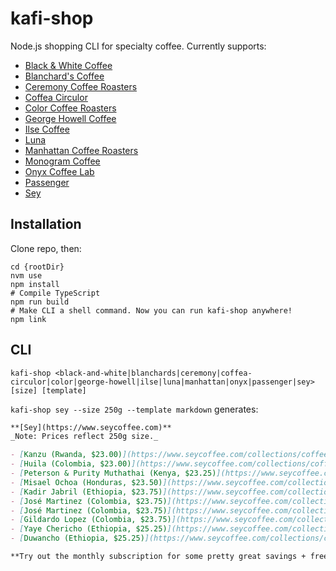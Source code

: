 # kafi-shop

Node.js shopping CLI for specialty coffee. Currently supports:

- [Black & White Coffee](https://www.blackwhiteroasters.com/)
- [Blanchard's Coffee](https://blanchardscoffee.com/)
- [Ceremony Coffee Roasters](https://shop.ceremonycoffee.com/)
- [Coffea Circulor](https://coffeacirculor.com/)
- [Color Coffee Roasters](https://colorroasters.com/)
- [George Howell Coffee](https://georgehowellcoffee.com/)
- [Ilse Coffee](https://ilsecoffee.com/)
- [Luna](https://enjoylunacoffee.com/)
- [Manhattan Coffee Roasters](https://manhattancoffeeroasters.com/)
- [Monogram Coffee](https://monogramcoffee.com/en-us/)
- [Onyx Coffee Lab](https://onyxcoffeelab.com/)
- [Passenger](https://www.passengercoffee.com/)
- [Sey](https://www.seycoffee.com/)

## Installation

Clone repo, then:

```shell
cd {rootDir}
nvm use
npm install
# Compile TypeScript
npm run build
# Make CLI a shell command. Now you can run kafi-shop anywhere!
npm link
```

## CLI

```shell
kafi-shop <black-and-white|blanchards|ceremony|coffea-circulor|color|george-howell|ilse|luna|manhattan|onyx|passenger|sey> [size] [template]
```

`kafi-shop sey --size 250g --template markdown` generates:

```md
**[Sey](https://www.seycoffee.com)**
_Note: Prices reflect 250g size._

- [Kanzu (Rwanda, $23.00)](https://www.seycoffee.com/collections/coffee/products/2023-kanzu-rwanda): In the cup we find purple fruit, baking spices, black tea, and citrus.
- [Huila (Colombia, $23.00)](https://www.seycoffee.com/collections/coffee/products/huila-decaffeinated): In the cup we find ripe berries, dark chocolate, and crème brûlée.
- [Peterson & Purity Muthathai (Kenya, $23.25)](https://www.seycoffee.com/collections/coffee/products/ngaratua-aa-2023): This lot is essentially pure SL28, and sings of dark fruits and citrus, with a subtle florality as well.
- [Misael Ochoa (Honduras, $23.50)](https://www.seycoffee.com/collections/coffee/products/2023-misael-ochoa-mis-penitas-honduras): In the cup we find soft florality, raspberry, and brown sugar.
- [Kadir Jabril (Ethiopia, $23.75)](https://www.seycoffee.com/collections/coffee/products/2023-kadir-jabril-wate-gogugu-ethiopia): In the cup we find intoxicating honeysuckle, passion fruit, and a lively citrus acidity.
- [José Martinez (Colombia, $23.75)](https://www.seycoffee.com/collections/coffee/products/2023-jose-martinez-el-casino-caturra-colombia): In the cup we find bright red fruit, crisp acidity, and a honey-like sweetness.
- [José Martinez (Colombia, $23.75)](https://www.seycoffee.com/collections/coffee/products/jose-martinez-late-2023): The cup is fruit-forward, with sparkling acidity and notes of pink grapefruit, mango, and berries.
- [Gildardo Lopez (Colombia, $23.75)](https://www.seycoffee.com/collections/coffee/products/gildardo-lopez-late-2023): In the cup we find a very expressive Pink Bourbon profile, with excellently articulated acidities of lemon, lime, ripe raspberry, and a hint of florality.
- [Yaye Chericho (Ethiopia, $25.25)](https://www.seycoffee.com/collections/coffee/products/2023-yaye-chericho-ethiopia): This coffee screams in the cup: ripe tropical fruit, lively acidities, and botanicals.
- [Duwancho (Ethiopia, $25.25)](https://www.seycoffee.com/collections/coffee/products/duwancho-washed-2023): In the cup we find lively acidity, watermelon, honeydew, and jasmine.

**Try out the monthly subscription for some pretty great savings + free shipping.**
```
